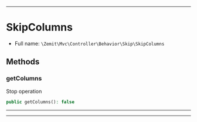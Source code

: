 ***

# SkipColumns





* Full name: `\Zemit\Mvc\Controller\Behavior\Skip\SkipColumns`




## Methods


### getColumns

Stop operation

```php
public getColumns(): false
```












***


***
